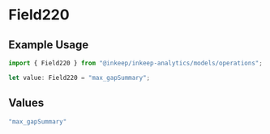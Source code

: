 # Field220

## Example Usage

```typescript
import { Field220 } from "@inkeep/inkeep-analytics/models/operations";

let value: Field220 = "max_gapSummary";
```

## Values

```typescript
"max_gapSummary"
```